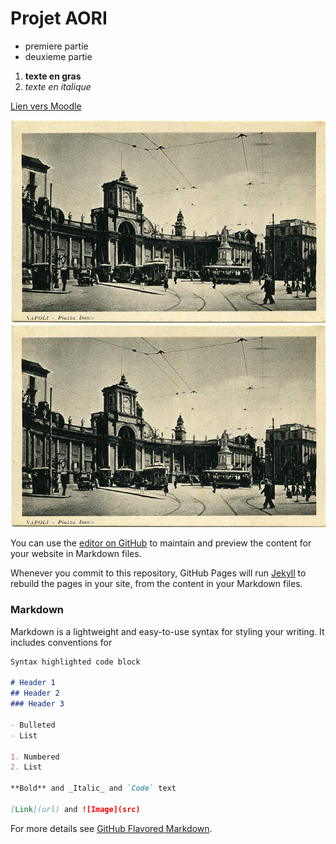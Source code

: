 # Projet AORI

- premiere partie
- deuxieme partie

1. **texte en gras**
2. _texte en italique_

[Lien vers Moodle](http://elearning.iessid.be/course/view.php?id=17)

![Naples](c7d18a59d2cb4ce5d9a4feffd9f3eda5.jpg)
![naples 2](divers/c7d18a59d2cb4ce5d9a4feffd9f3eda5.jpg)

You can use the [editor on GitHub](https://github.com/jmarchand-iessid/aoriprojet/edit/master/index.md) to maintain and preview the content for your website in Markdown files.

Whenever you commit to this repository, GitHub Pages will run [Jekyll](https://jekyllrb.com/) to rebuild the pages in your site, from the content in your Markdown files.

### Markdown

Markdown is a lightweight and easy-to-use syntax for styling your writing. It includes conventions for

```markdown
Syntax highlighted code block

# Header 1
## Header 2
### Header 3

- Bulleted
- List

1. Numbered
2. List

**Bold** and _Italic_ and `Code` text

[Link](url) and ![Image](src)
```

For more details see [GitHub Flavored Markdown](https://guides.github.com/features/mastering-markdown/).

